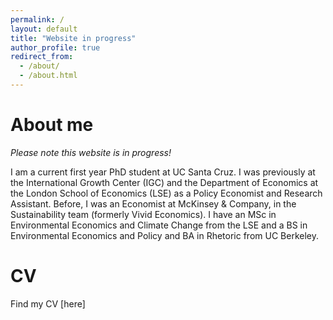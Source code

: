```yaml
---
permalink: /
layout: default
title: "Website in progress"
author_profile: true
redirect_from: 
  - /about/
  - /about.html
---
```


About me
======
*Please note this website is in progress!* 

I am a current first year PhD student at UC Santa Cruz. I was previously at the International Growth Center (IGC) and the Department of Economics at the London School of Economics (LSE) as a Policy Economist and Research Assistant. Before, I was an Economist at McKinsey & Company, in the Sustainability team (formerly Vivid Economics). I have an MSc in Environmental Economics and Climate Change from the LSE and a BS in Environmental Economics and Policy and BA in Rhetoric from UC Berkeley.

CV 
=====
Find my CV [here]
